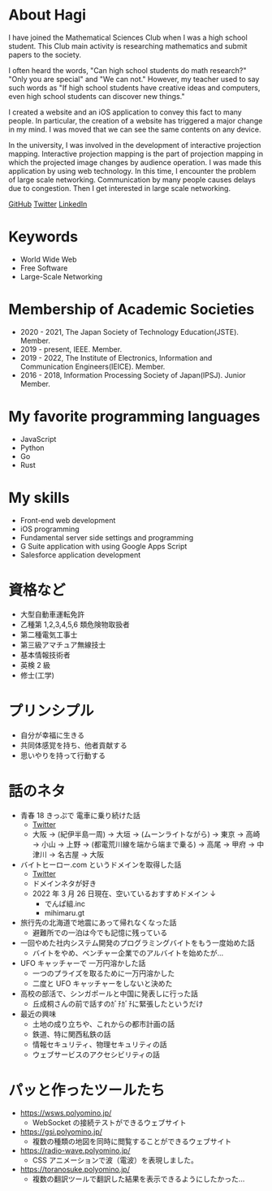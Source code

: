 # About Hagi

I have joined the Mathematical Sciences Club when I was a high school student. This Club main activity is researching mathematics and submit papers to the society.

I often heard the words, "Can high school students do math research?" "Only you are special" and "We can not." However, my teacher used to say such words as "If high school students have creative ideas and computers, even high school students can discover new things."

I created a website and an iOS application to convey this fact to many people. In particular, the creation of a website has triggered a major change in my mind. I was moved that we can see the same contents on any device.

In the university, I was involved in the development of interactive projection mapping. Interactive projection mapping is the part of projection mapping in which the projected image changes by audience operation. I was made this application by using web technology. In this time, I encounter the problem of large scale networking. Communication by many people causes delays due to congestion. Then I get interested in large scale networking.

[GitHub](https://github.com/iPolyomino)
[Twitter](https://twitter.com/iPolyomino)
[LinkedIn](https://www.linkedin.com/in/joe-hagikura/)

# Keywords

- World Wide Web
- Free Software
- Large-Scale Networking

# Membership of Academic Societies

- 2020 - 2021, The Japan Society of Technology Education(JSTE). Member.
- 2019 - present, IEEE. Member.
- 2019 - 2022, The Institute of Electronics, Information and Communication Engineers(IEICE). Member.
- 2016 - 2018, Information Processing Society of Japan(IPSJ). Junior Member.

# My favorite programming languages

- JavaScript
- Python
- Go
- Rust

# My skills

- Front-end web development
- iOS programming
- Fundamental server side settings and programming
- G Suite application with using Google Apps Script
- Salesforce application development

# 資格など

- 大型自動車運転免許
- 乙種第 1,2,3,4,5,6 類危険物取扱者
- 第二種電気工事士
- 第三級アマチュア無線技士
- 基本情報技術者
- 英検 2 級
- 修士(工学)

# プリンシプル

- 自分が幸福に生きる
- 共同体感覚を持ち、他者貢献する
- 思いやりを持って行動する

# 話のネタ

- 青春 18 きっぷで 電車に乗り続けた話
  - [Twitter](https://twitter.com/i/events/893430354580656128)
  - 大阪 → (紀伊半島一周) → 大垣 → (ムーンライトながら) → 東京 → 高崎 → 小山 → 上野 → (都電荒川線を端から端まで乗る) → 高尾 → 甲府 → 中津川 → 名古屋 → 大阪
- バイトヒーロー.com というドメインを取得した話
  - [Twitter](https://twitter.com/iPolyomino/status/1265356177942048768)
  - ドメインネタが好き
  - 2022 年 3 月 26 日現在、空いているおすすめドメイン ↓
    - でんぱ組.inc
    - mihimaru.gt
- 旅行先の北海道で地震にあって帰れなくなった話
  - 避難所での一泊は今でも記憶に残っている
- 一回やめた社内システム開発のプログラミングバイトをもう一度始めた話
  - バイトをやめ、ベンチャー企業でのアルバイトを始めたが…
- UFO キャッチャーで 一万円溶かした話
  - 一つのプライズを取るために一万円溶かした
  - 二度と UFO キャッチャーをしないと決めた
- 高校の部活で、シンガポールと中国に発表しに行った話
  - 丘成桐さんの前で話すのｶﾞﾁｶﾞﾁに緊張したというだけ
- 最近の興味
  - 土地の成り立ちや、これからの都市計画の話
  - 鉄道、特に関西私鉄の話
  - 情報セキュリティ、物理セキュリティの話
  - ウェブサービスのアクセシビリティの話

# パッと作ったツールたち

- https://wsws.polyomino.jp/
  - WebSocket の接続テストができるウェブサイト
- https://gsi.polyomino.jp/
  - 複数の種類の地図を同時に閲覧することができるウェブサイト
- https://radio-wave.polyomino.jp/
  - CSS アニメーションで波（電波）を表現しました。
- https://toranosuke.polyomino.jp/
  - 複数の翻訳ツールで翻訳した結果を表示できるようにしたかった…
